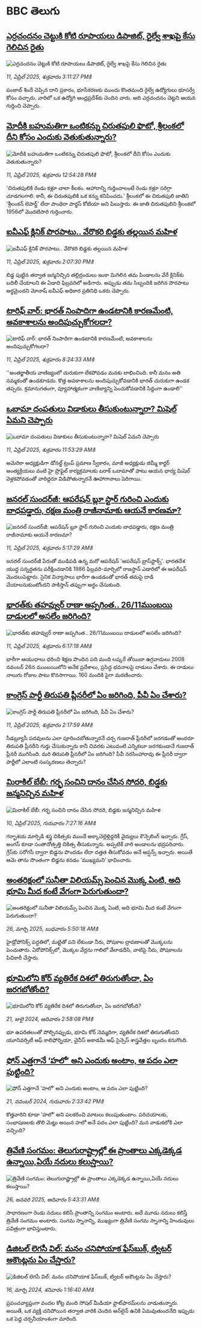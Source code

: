 # BBC తెలుగు## [ఎర్రచందనం చెట్టుకి కోటి రూపాయలు డిపాజిట్, రైల్వే శాఖపై కేసు గెలిచిన రైతు](https://www.bbc.com/telugu/articles/c4g2r71ly9vo?at_campaign=githubrss)![ఎర్రచందనం చెట్టుకి కోటి రూపాయలు డిపాజిట్, రైల్వే శాఖపై కేసు గెలిచిన రైతు](https://ichef.bbci.co.uk/ace/standard/240/cpsprodpb/763c/live/11d79bb0-16e5-11f0-8a1e-3ff815141b98.jpg)_11, ఏప్రిల్ 2025, శుక్రవారం 3:11:27 PMకి_పంజాబ్ శిందే చెప్పిన దాని ప్రకారం, భూసేకరణకు ముందు కొంతమంది రైల్వే ఉద్యోగులు భూసర్వే కోసం వచ్చారు. వారిలో ఒక ఉద్యోగి ఆంధ్రప్రదేశ్‌కు చెందిన వారు. అది ఎర్రచందనం చెట్టని ఆయన గుర్తించి చెప్పారు.## [మోదీకి బహుమతిగా ఒంటికన్ను చిరుతపులి ఫొటో, శ్రీలంకలో దీని కోసం ఎందుకు వెతుకుతున్నారు?](https://www.bbc.com/telugu/articles/c209xvee1eyo?at_campaign=githubrss)![మోదీకి బహుమతిగా ఒంటికన్ను చిరుతపులి ఫొటో, శ్రీలంకలో దీని కోసం ఎందుకు వెతుకుతున్నారు?](https://ichef.bbci.co.uk/ace/standard/240/cpsprodpb/1656/live/7f35b440-16d0-11f0-b1b3-7358f8d35a35.jpg)_11, ఏప్రిల్ 2025, శుక్రవారం 12:54:28 PMకి_'చిరుతపులికి రెండు కళ్లూ చాలా కీలకం. ఆహారాన్ని గుర్తించాలంటే రెండు కళ్లూ సరిగ్గా చూడగలగాలి. కానీ, ఈ చిరుతపులికి ఒక కన్ను కనిపించదు.' శ్రీలంకలో ఈ చిరుతపులి జాతిని 'శ్రీలంకన్ లెపార్డ్' లేదా పాంథెరా పార్డస్ కోటియా అని పిలుస్తారు. ఈ జాతి చిరుతపులిని శ్రీలంకలో 1956లో మొదటిసారి గుర్తించారు.## [ఐవీఎఫ్ క్లినిక్ పొరపాటు.. వేరొకరి బిడ్డకు తల్లయిన మహిళ](https://www.bbc.com/telugu/articles/cdrg56vmp8ro?at_campaign=githubrss)![ఐవీఎఫ్ క్లినిక్ పొరపాటు.. వేరొకరి బిడ్డకు తల్లయిన మహిళ](https://ichef.bbci.co.uk/ace/standard/240/cpsprodpb/b0c9/live/189330f0-16d5-11f0-b1b3-7358f8d35a35.jpg)_11, ఏప్రిల్ 2025, శుక్రవారం 2:07:30 PMకి_బిడ్డ పుట్టిన తర్వాత జన్మనిచ్చిన తల్లిద్రండులు ఇంకా మిగిలిన తమ పిండాలను వేరే క్లినిక్‌కు బదిలీ చేయాలని ఈ ఏడాది ఫిబ్రవరిలో అడిగారు. అప్పుడు తమ సిబ్బందికి జరిగిన పొరపాటు అర్థమైందని మోనాష్ ఐవీఎఫ్ అధికార ప్రతినిధి ఒకరు చెప్పారు.## [టారిఫ్ వార్: భారత్ నింపాదిగా ఉండటానికి కారణమేంటి, అవకాశాలను అందిపుచ్చుకోగలదా?](https://www.bbc.com/telugu/articles/ce842445vpvo?at_campaign=githubrss)![టారిఫ్ వార్: భారత్ నింపాదిగా ఉండటానికి కారణమేంటి, అవకాశాలను అందిపుచ్చుకోగలదా?](https://ichef.bbci.co.uk/ace/standard/240/cpsprodpb/c250/live/93880060-1694-11f0-8a1e-3ff815141b98.jpg)_11, ఏప్రిల్ 2025, శుక్రవారం 8:24:33 AMకి_''అంతర్జాతీయ వాణిజ్యంలో చురుకుగా లేకపోవడం మనకు లాభించింది. కానీ మనం అతి నమ్మకంతో ఉండకూడదు. కొత్త అవకాశాలను అందిపుచ్చుకోవడానికి భారత్ చురుకుగా ఉండక తప్పదు. క్రమానుగతంగా, వ్యూహాత్మకంగా వాణిజ్యాన్ని పెంచుకోవడానికి సిద్దంగా ఉండాలి''## [ఒబామా దంపతులు విడాకులు తీసుకుంటున్నారా? మిషెల్ ఏమని చెప్పారు](https://www.bbc.com/telugu/articles/cql62e7k0xlo?at_campaign=githubrss)![ఒబామా దంపతులు విడాకులు తీసుకుంటున్నారా? మిషెల్ ఏమని చెప్పారు](https://ichef.bbci.co.uk/ace/standard/240/cpsprodpb/999e/live/11ea6360-16c4-11f0-a455-cf1d5f751d2f.jpg)_11, ఏప్రిల్ 2025, శుక్రవారం 11:53:29 AMకి_అమెరికా అధ్యక్షుడిగా డోనల్డ్ ట్రంప్ ప్రమాణ స్వీకారం, మాజీ అధ్యక్షుడు జిమ్మీ కార్టర్ అంత్యక్రియలు వంటి హై ప్రొఫైల్ కార్యక్రమాలకు బరాక్ ఒబామాతో పాటు ఆయన భార్య  మిషెల్ వెళ్లకపోవడంతో వారిద్దరూ విడిపోతున్నారనే ఊహాగానాలు పెరిగాయి.## [జనరల్ సుందర్‌జీ: ఆపరేషన్ బ్లూ స్టార్‌ గురించి ఎందుకు బాధపడ్డారు, రక్షణ మంత్రి రాజీనామాకు ఆయనే కారణమా? ](https://www.bbc.com/telugu/articles/c86jj6wl8yqo?at_campaign=githubrss)![జనరల్ సుందర్‌జీ: ఆపరేషన్ బ్లూ స్టార్‌ గురించి ఎందుకు బాధపడ్డారు, రక్షణ మంత్రి రాజీనామాకు ఆయనే కారణమా? ](https://ichef.bbci.co.uk/ace/standard/240/cpsprodpb/fc54/live/cd794310-1626-11f0-b1b3-7358f8d35a35.jpg)_11, ఏప్రిల్ 2025, శుక్రవారం 5:17:29 AMకి_జనరల్ సుందర్‌జీ పేరుతో ముడిపడి ఉన్న మరో ఆపరేషన్ 'ఆపరేషన్ బ్రాస్‌స్టాక్స్'.  భారతదేశ యుద్ధ సన్నద్ధతను పరీక్షించడానికి 1986 ఫిబ్రవరి-మార్చిలో రాజస్థాన్ ఎడారిలో ఈ ఆపరేషన్ మొదలుపెట్టారు. సైనిక విన్యాసాలు భారీగా ఉండడంతో భారత్ తమపై దాడి చేయాలనుకుంటోందని  పాకిస్తాన్ తప్పుగా అర్థం చేసుకుంది.## [భారత్‌కు తహవ్వుర్ రాణా అప్పగింత..   26/11ముంబయి దాడులలో అసలేం జరిగింది?](https://www.bbc.com/telugu/articles/cjdxzx3dvg4o?at_campaign=githubrss)![భారత్‌కు తహవ్వుర్ రాణా అప్పగింత..   26/11ముంబయి దాడులలో అసలేం జరిగింది?](https://ichef.bbci.co.uk/ace/standard/240/cpsprodpb/b7a2/live/26ee8440-1691-11f0-9d2e-6d62f867443c.jpg)_11, ఏప్రిల్ 2025, శుక్రవారం 6:17:18 AMకి_భారీగా ఆయుధాలు ధరించి శిక్షణ పొందిన పది మంది లష్కరే తోయిబా ఉగ్రవాదులు 2008 నవంబర్ 26న ముంబయిలోని  అనేక ప్రదేశాలు, ప్రసిద్ధ భవనాలపై దాడులు చేశారు. ఈ దాడులు నాలుగు రోజుల పాటు కొనసాగాయి. 160 మందికి పైగా మరణించారు.## [కాంగ్రెస్ పార్టీ తిరుపతి ప్లీనరీలో ఏం జరిగింది, పీవీ ఏం చేశారు? ](https://www.bbc.com/telugu/articles/c62ggxj6207o?at_campaign=githubrss)![కాంగ్రెస్ పార్టీ తిరుపతి ప్లీనరీలో ఏం జరిగింది, పీవీ ఏం చేశారు? ](https://ichef.bbci.co.uk/ace/standard/240/cpsprodpb/d86f/live/55d4cc00-15f7-11f0-a455-cf1d5f751d2f.jpg)_11, ఏప్రిల్ 2025, శుక్రవారం 2:17:59 AMకి_సీడబ్ల్యూసీ పదవులను ఎలా పూరించబోతున్నారనే చర్చ గుజరాత్ ప్లీనరీలో జరగడంతో అందరూ తిరుపతి ప్లీనరీని గుర్తు చేసుకున్నారు కానీ  చివరకు ఎటువంటి ఎన్నికలూ జరగకుండానే గుజరాత్ ప్లీనరీ ముగిసింది. మరి తిరుపతి ప్లీనరీలో ఏం జరిగింది? పీవీ నరసింహారావు ఈ ప్లీనరీ ద్వారా పార్టీలో ఎలాంటి సంస్కరణలు తెచ్చారు?## [మిరాకిల్ బేబీ: గర్భ సంచిని దానం చేసిన సోదరి, బిడ్డకు జన్మనిచ్చిన మహిళ ](https://www.bbc.com/telugu/articles/c0ellq0x4xzo?at_campaign=githubrss)![మిరాకిల్ బేబీ: గర్భ సంచిని దానం చేసిన సోదరి, బిడ్డకు జన్మనిచ్చిన మహిళ ](https://ichef.bbci.co.uk/ace/standard/240/cpsprodpb/d79d/live/5708d040-15d8-11f0-8afa-814690b54757.png)_10, ఏప్రిల్ 2025, గురువారం 7:27:16 AMకి_గర్భాశయ మార్పిడి శస్త్ర చికిత్సకు ముందే అక్కాచెల్లెళ్లిద్దరికీ వైద్యులు కౌన్సెలింగ్ ఇచ్చారు.  గ్రేస్, అంగస్‌ కూడా సంతానోత్పత్తి చికిత్స తీసుకున్నారు. అప్పటికే వారి అండాలను భద్రపరిచారు. గ్రేస్‌కు సరోగసీ ద్వారా బిడ్డను పొందడం లేదా దత్తత తీసుకోవడం అనే ఆప్షన్స్ ఇచ్చారు. అయితే ఆమె తాను సొంతంగా బిడ్డను కనడం ‘ముఖ్యమని’ భావించారు.## [అంతరిక్షంలో సునీతా విలియమ్స్ పెంచిన మొక్క ఏంటి, అది భూమి మీద కంటే వేగంగా పెరుగుతుందా?](https://www.bbc.com/telugu/articles/c1mn43gmj39o?at_campaign=githubrss)![అంతరిక్షంలో సునీతా విలియమ్స్ పెంచిన మొక్క ఏంటి, అది భూమి మీద కంటే వేగంగా పెరుగుతుందా?](https://ichef.bbci.co.uk/ace/standard/240/cpsprodpb/931a/live/71e4f570-0966-11f0-94d4-6f954f5dcfa3.jpg)_26, మార్చి 2025, బుధవారం 5:50:18 AMకి_హైడ్రోపోనిక్స్‌ పద్ధతిలో, మట్టితో పని లేకుండా నీరు, పోషకాల ద్రావణాలతో మొక్కలను పెంచుతారు. ఏరోపోనిక్స్‌లో, మొక్కల వేర్లను గాలిలో వేలాడదీసి, వాటిపై నీరు, పోషకాలను పిచికారీ చేస్తారు.## [భూమిలోని కోర్ వ్యతిరేక దిశలో తిరుగుతోందా, ఏం జరగబోతోంది?](https://www.bbc.com/telugu/articles/crgr7rnd7g4o?at_campaign=githubrss)![భూమిలోని కోర్ వ్యతిరేక దిశలో తిరుగుతోందా, ఏం జరగబోతోంది?](https://ichef.bbci.co.uk/ace/standard/240/cpsprodpb/cc28/live/4457bc00-3ec3-11ef-b2f4-77406157b906.jpg)_21, జులై 2024, ఆదివారం 2:58:08 PMకి_భూ ఉపరితలంతో పోల్చినప్పుడు, భూమి కోర్ నెమ్మదిగా, వ్యతిరేక దిశలో తిరుగుతోందని యూనివర్సిటీ ఆఫ్ కాలిఫోర్నియా, చైనీస్ అకాడమీ ఆఫ్ సైన్సెస్‌ శాస్త్రవేత్తల బృందం కనుగొంది.## [ఫోన్ ఎత్తగానే ‘హలో’ అని ఎందుకు అంటాం, ఆ పదం ఎలా పుట్టింది?](https://www.bbc.com/telugu/articles/cgj7x7gdjq4o?at_campaign=githubrss)![ఫోన్ ఎత్తగానే ‘హలో’ అని ఎందుకు అంటాం, ఆ పదం ఎలా పుట్టింది?](https://ichef.bbci.co.uk/ace/standard/240/cpsprodpb/0618/live/7a20ebb0-a807-11ef-b21e-5359bd56d02f.jpg)_21, నవంబర్ 2024, గురువారం 2:33:42 PMకి_కొత్తవారిని కూడా ‘హలో’ అని పలకరించి మాటలు కలుపుతుంటాం.  పరిచయాలకు, సంభాషణలకు తొలి మెట్టు అయిన హలో అనే పదం ఎలా పుట్టింది? మన వాడుకలోకి ఎలా వచ్చింది?## [త్రివేణి సంగమం: తెలుగురాష్ట్రాల్లో ఈ ప్రాంతాలు ఎక్కడెక్కడ ఉన్నాయి,ఏయే నదులు కలుస్తాయి? ](https://www.bbc.com/telugu/articles/cz7elrr17jeo?at_campaign=githubrss)![త్రివేణి సంగమం: తెలుగురాష్ట్రాల్లో ఈ ప్రాంతాలు ఎక్కడెక్కడ ఉన్నాయి,ఏయే నదులు కలుస్తాయి? ](https://ichef.bbci.co.uk/ace/standard/240/cpsprodpb/9dad/live/7f50e780-da42-11ef-a37f-eba91255dc3d.jpg)_26, జనవరి 2025, ఆదివారం 5:43:31 AMకి_సాధారణంగా రెండు నదులు కలిసే ప్రాంతాన్ని సంగమం అంటారు. అదే మూడు నదులు కలిస్తే త్రివేణి సంగమం అంటారు. సంగమ స్నానాన్ని, ముఖ్యంగా త్రివేణి సంగమ స్నానాన్ని హిందువులు పవిత్రంగా భావిస్తుంటారు.## [డిజిటల్ లెగసీ విల్: మనం చనిపోయాక ఫేస్‌బుక్, ట్విటర్‌ అకౌంట్లను ఏం చేస్తారు?](https://www.bbc.com/telugu/articles/cx0zl1qeyq2o?at_campaign=githubrss)![డిజిటల్ లెగసీ విల్: మనం చనిపోయాక ఫేస్‌బుక్, ట్విటర్‌ అకౌంట్లను ఏం చేస్తారు?](https://ichef.bbci.co.uk/ace/standard/240/cpsprodpb/bea2/live/2323ffd0-e2d4-11ee-9410-0f893255c2a0.jpg)_16, మార్చి 2024, శనివారం 1:16:40 AMకి_ప్రపంచవ్యాప్తంగా వందల కోట్ల మంది సోషల్ మీడియా ఫ్లాట్‌ఫారమ్‌లను వాడుతున్నారు. అయితే, ఒక వ్యక్తి చనిపోయిన తర్వాత వారికి చెందిన ఆన్‌లైన్ ఉనికి ఏమవుతుందనేది ఇప్పుడు ఒక పెద్ద చర్చనీయాంశంగా మారింది.